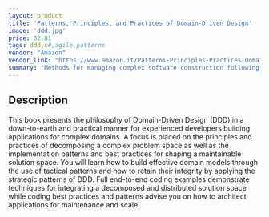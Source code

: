 ```yaml
---
layout: product
title: 'Patterns, Principles, and Practices of Domain-Driven Design'
image: 'ddd.jpg'
price: 32.81
tags: ddd,c#,agile,patterns
vendor: "Amazon"
vendor_link: "https://www.amazon.it/Patterns-Principles-Practices-Domain-Driven-Design/dp/1118714709/ref=sr_1_8?s=english-books&ie=UTF8&qid=1520675475&sr=1-8&keywords=domain+driven+design"
summary: "Methods for managing complex software construction following the practices, principles and patterns of Domain-Driven Design with code examples in C#"
---
```


## Description

This book presents the philosophy of Domain-Driven Design (DDD) in a down-to-earth and practical manner for experienced developers building applications for complex domains. A focus is placed on the principles and practices of decomposing a complex problem space as well as the implementation patterns and best practices for shaping a maintainable solution space. You will learn how to build effective domain models through the use of tactical patterns and how to retain their integrity by applying the strategic patterns of DDD. Full end-to-end coding examples demonstrate techniques for integrating a decomposed and distributed solution space while coding best practices and patterns advise you on how to architect applications for maintenance and scale.